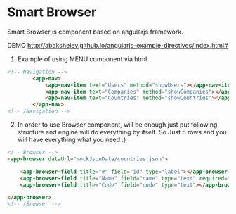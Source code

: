 # Smart Browser

Smart Browser is component based on angularjs framework. 

DEMO http://abaksheiev.github.io/angularjs-example-directives/index.html#

1. Example of using MENU component via html 
```html
<!-- Navigation -->
        <app-nav>
            <app-nav-item text="Users" method="showUsers"></app-nav-item>
            <app-nav-item text="Companies" method="showCompanies"></app-nav-item>
            <app-nav-item text="Countries" method="showCountries"></app-nav-item>
        </app-nav>
<!-- /Navigation -->
```
2. In order to use Browser component, will be enough just put following structure and engine will do everything by itself.
So Just 5 rows and you will have everything what you need :)
```html
<!-- Browser -->
<app-browser dataUrl="mockJsonData/countries.json">

    <app-browser-field title="#" field="id" type="label"></app-browser-field>
    <app-browser-field title="Name" field="name" type="text" required="true"></app-browser-field>
    <app-browser-field title="Code" field="code" type="text"></app-browser-field>

</app-browser>
<!-- /Browser -->
```
